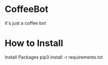 # CoffeeBot
it's just a coffee bot

# How to Install

Install Packages
pip3 install -r requirements.txt
